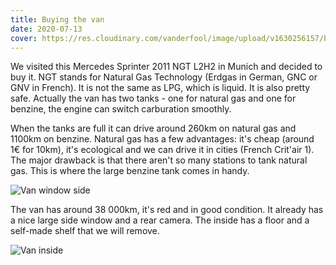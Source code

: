 ```yaml
---
title: Buying the van
date: 2020-07-13
cover: https://res.cloudinary.com/vanderfool/image/upload/v1630256157/bought/van_equnet.jpg
---
```

We visited this Mercedes Sprinter 2011 NGT L2H2 in Munich and decided to buy it.
NGT stands for Natural Gas Technology (Erdgas in German, GNC or GNV in French).
It is not the same as LPG, which is liquid. It is also pretty safe.
Actually the van has two tanks - one for natural gas and one for benzine, the engine can switch carburation smoothly.

When the tanks are full it can drive around 260km on natural gas and 1100km on benzine.
Natural gas has a few advantages: it's cheap (around 1€ for 10km), it's ecological and we can drive it in cities (French Crit'air 1).
The major drawback is that there aren't so many stations to tank natural gas.
This is where the large benzine tank comes in handy.

![Van window side](https://res.cloudinary.com/vanderfool/image/upload/v1630256157/bought/window_side_pbxzyu.jpg "Van window side")

The van has around 38 000km, it's red and in good condition. It already has a nice large side window and a rear camera. The inside has a floor and a self-made shelf that we will remove.

![Van inside](https://res.cloudinary.com/vanderfool/image/upload/v1630256156/bought/original_mess_wptmyu.jpg "Van inside")
